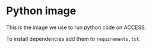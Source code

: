# Python image

This is the image we use to run python code on ACCESS.

To install dependencies add them to `requirements.txt`.
